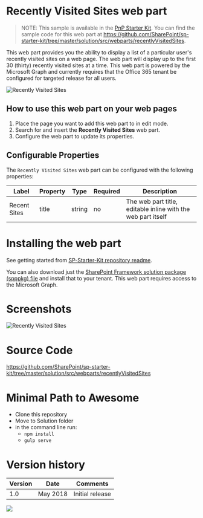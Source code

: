 # Recently Visited Sites web part

> NOTE: This sample is available in the [PnP Starter Kit](https://github.com/pnp/sp-starter-kit). You can find the sample code for this web part at https://github.com/SharePoint/sp-starter-kit/tree/master/solution/src/webparts/recentlyVisitedSites.


This web part provides you the ability to display a list of a particular user's recently visited sites on a web page. The web part will display up to the first 30 (thirty) recently visited sites at a time. This web part is powered by the Microsoft Graph and currently requires that the Office 365 tenant be configured for targeted release for all users.

![Recently Visited Sites](https://github.com/pnp/sp-starter-kit/raw/master/assets/images/components/part-recently-visited-sites.gif)

## How to use this web part on your web pages

1. Place the page you want to add this web part to in edit mode.
2. Search for and insert the **Recently Visited Sites** web part.
3. Configure the web part to update its properties.

## Configurable Properties

The `Recently Visited Sites` web part can be configured with the following properties:

| Label | Property | Type | Required | Description |
| ---- | ---- | ---- | ---- | ---- |
| Recent Sites | title | string | no | The web part title, editable inline with the web part itself |

# Installing the web part

See getting started from [SP-Starter-Kit repository readme](https://github.com/SharePoint/sp-starter-kit). 

You can also download just the [SharePoint Framework solution package (spppkg) file](https://github.com/SharePoint/sp-starter-kit/blob/master/package/sharepoint-starter-kit.sppkg) and install that to your tenant. This web part requires access to the Microsoft Graph.

# Screenshots

![Recently Visited Sites](https://github.com/pnp/sp-starter-kit/raw/master/assets/images/components/part-recently-visited-sites.png)

# Source Code

https://github.com/SharePoint/sp-starter-kit/tree/master/solution/src/webparts/recentlyVisitedSites

# Minimal Path to Awesome

- Clone this repository
- Move to Solution folder
- in the command line run:
  - `npm install`
  - `gulp serve`

# Version history

Version|Date|Comments
-------|----|--------
1.0|May 2018|Initial release

<img src="https://telemetry.sharepointpnp.com/sp-dev-fx-webparts/samples/react-recently-visited-sites" />